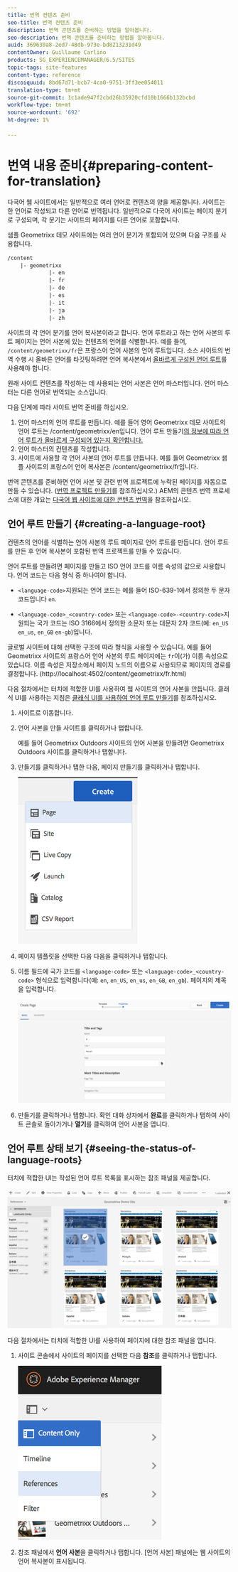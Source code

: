 ```yaml
---
title: 번역 컨텐츠 준비
seo-title: 번역 컨텐츠 준비
description: 번역 콘텐츠를 준비하는 방법을 알아봅니다.
seo-description: 번역 콘텐츠를 준비하는 방법을 알아봅니다.
uuid: 369630a8-2ed7-48db-973e-bd8213231d49
contentOwner: Guillaume Carlino
products: SG_EXPERIENCEMANAGER/6.5/SITES
topic-tags: site-features
content-type: reference
discoiquuid: 8bd67d71-bcb7-4ca0-9751-3ff3ee054011
translation-type: tm+mt
source-git-commit: 1c1ade947f2cbd26b35920cfd10b1666b132bcbd
workflow-type: tm+mt
source-wordcount: '692'
ht-degree: 1%

---
```



# 번역 내용 준비{#preparing-content-for-translation}

다국어 웹 사이트에서는 일반적으로 여러 언어로 컨텐츠의 양을 제공합니다. 사이트는 한 언어로 작성되고 다른 언어로 번역됩니다. 일반적으로 다국어 사이트는 페이지 분기로 구성되며, 각 분기는 사이트의 페이지를 다른 언어로 포함합니다.

샘플 Geometrixx 데모 사이트에는 여러 언어 분기가 포함되어 있으며 다음 구조를 사용합니다.

```xml
/content
    |- geometrixx
             |- en
             |- fr
             |- de
             |- es
             |- it
             |- ja
             |- zh
```

사이트의 각 언어 분기를 언어 복사본이라고 합니다. 언어 루트라고 하는 언어 사본의 루트 페이지는 언어 사본에 있는 컨텐츠의 언어를 식별합니다. 예를 들어, `/content/geometrixx/fr`은 프랑스어 언어 사본의 언어 루트입니다. 소스 사이트의 번역 수행 시 올바른 언어를 타깃팅하려면 언어 복사본에서 [올바르게 구성된 언어 루트](/help/sites-administering/tc-prep.md#creating-a-language-root)를 사용해야 합니다.

원래 사이트 컨텐츠를 작성하는 데 사용되는 언어 사본은 언어 마스터입니다. 언어 마스터는 다른 언어로 번역되는 소스입니다.

다음 단계에 따라 사이트 번역 준비를 하십시오.

1. 언어 마스터의 언어 루트를 만듭니다. 예를 들어 영어 Geometrixx 데모 사이트의 언어 루트는 /content/geometrixx/en입니다. 언어 루트 만들기[의 정보에 따라 언어 루트가 올바르게 구성되어 있는지 확인합니다.](/help/sites-administering/tc-prep.md#creating-a-language-root)
1. 언어 마스터의 컨텐츠를 작성합니다.
1. 사이트에 사용할 각 언어 사본의 언어 루트를 만듭니다. 예를 들어 Geometrixx 샘플 사이트의 프랑스어 언어 복사본은 /content/geometrixx/fr입니다.

번역 콘텐츠를 준비하면 언어 사본 및 관련 번역 프로젝트에 누락된 페이지를 자동으로 만들 수 있습니다. ([번역 프로젝트 만들기](/help/sites-administering/tc-manage.md)를 참조하십시오.) AEM의 콘텐츠 번역 프로세스에 대한 개요는 [다국어 웹 사이트에 대한 콘텐츠 번역](/help/sites-administering/translation.md)을 참조하십시오.

## 언어 루트 만들기 {#creating-a-language-root}

컨텐츠의 언어를 식별하는 언어 사본의 루트 페이지로 언어 루트를 만듭니다. 언어 루트를 만든 후 언어 복사본이 포함된 번역 프로젝트를 만들 수 있습니다.

언어 루트를 만들려면 페이지를 만들고 ISO 언어 코드를 이름 속성의 값으로 사용합니다. 언어 코드는 다음 형식 중 하나여야 합니다.

* `<language-code>`지원되는 언어 코드는 예를 들어 ISO-639-1에서 정의한 두 문자 코드입니다 `en`.

* `<language-code>_<country-code>` 또는  `<language-code>-<country-code>`지원되는 국가 코드는 ISO 3166에서 정의한 소문자 또는 대문자 2자 코드(예:  `en_US` `en_us`,  `en_GB` `en-gb`)입니다.

글로벌 사이트에 대해 선택한 구조에 따라 형식을 사용할 수 있습니다.  예를 들어 Geometrixx 사이트의 프랑스어 언어 사본의 루트 페이지에는 `fr`이(가) 이름 속성으로 있습니다. 이름 속성은 저장소에서 페이지 노드의 이름으로 사용되므로 페이지의 경로를 결정합니다. (http://localhost:4502/content/geometrixx/fr.html)

다음 절차에서는 터치에 적합한 UI를 사용하여 웹 사이트의 언어 사본을 만듭니다. 클래식 UI를 사용하는 지침은 [클래식 UI를 사용하여 언어 루트 만들기](/help/sites-administering/tc-lroot-classic.md)를 참조하십시오.

1. 사이트로 이동합니다.
1. 언어 사본을 만들 사이트를 클릭하거나 탭합니다.

   예를 들어 Geometrixx Outdoors 사이트의 언어 사본을 만들려면 Geometrixx Outdoors 사이트를 클릭하거나 탭합니다.

1. 만들기를 클릭하거나 탭한 다음, 페이지 만들기를 클릭하거나 탭합니다.

   ![chlimage_1-21](assets/chlimage_1-21a.png)

1. 페이지 템플릿을 선택한 다음 다음을 클릭하거나 탭합니다.
1. 이름 필드에 국가 코드를 `<language-code>` 또는 `<language-code>_<country-code>` 형식으로 입력합니다(예: `en`, `en_US`, `en_us`, `en_GB`, `en_gb`). 페이지의 제목을 입력합니다.

   ![chlimage_1-22](assets/chlimage_1-22a.png)

1. 만들기를 클릭하거나 탭합니다. 확인 대화 상자에서 **완료**&#x200B;를 클릭하거나 탭하여 사이트 콘솔로 돌아가거나 **열기**&#x200B;를 클릭하여 언어 사본을 엽니다.

## 언어 루트 상태 보기 {#seeing-the-status-of-language-roots}

터치에 적합한 UI는 작성된 언어 루트 목록을 표시하는 참조 패널을 제공합니다.

![chlimage_1-23](assets/chlimage_1-23a.png)

다음 절차에서는 터치에 적합한 UI를 사용하여 페이지에 대한 참조 패널을 엽니다.

1. 사이트 콘솔에서 사이트의 페이지를 선택한 다음 **참조**&#x200B;를 클릭하거나 탭합니다.

   ![chlimage_1-24](assets/chlimage_1-24a.png)

1. 참조 패널에서 **언어 사본**&#x200B;을 클릭하거나 탭합니다. [언어 사본] 패널에는 웹 사이트의 언어 복사본이 표시됩니다.

